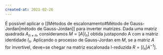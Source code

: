 ```yaml
---
created-at: 2021-02-26
---
```

É possível aplicar o [[Métodos de escalonamento#Método de Gauss-Jordan|método de Gauss-Jordan]] para inverter matrizes.
Dada uma matriz quadrada $A_{n\times n}$, consideramos $M=[A|I_n]$ obtida justapondo A com a matriz identidade $I_n$. Aplicando o processo de Gauss-Jordan em $M$, se a matriz $A$ for invertível, deve=se chegar na matriz escalonada l-reduzida $R=[I_n|A^{-1}]$.